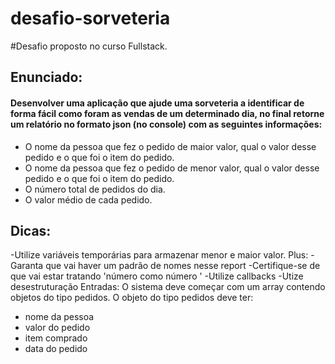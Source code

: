 # desafio-sorveteria

#Desafio proposto no curso Fullstack. 

## Enunciado:

#### Desenvolver uma aplicação  que ajude uma sorveteria a identificar de forma fácil como foram as vendas de um determinado dia, no final retorne um relatório no formato json (no console) com as seguintes informações:

* O nome da pessoa que fez o pedido de maior valor, qual o valor desse pedido e o que foi o item do pedido.
* O nome da pessoa que fez o pedido de menor valor, qual o valor desse pedido e o que foi o item do pedido.
* O número total de pedidos do dia.
* O valor médio de cada pedido.

## Dicas:

-Utilize variáveis  temporárias para armazenar menor e maior valor.
Plus:
-Garanta que vai haver um padrão de nomes nesse report
-Certifique-se de que vai estar tratando 'número como número '
-Utilize callbacks
-Utize desestruturação
Entradas:
O sistema deve começar com um array contendo objetos do tipo pedidos.
O objeto do tipo pedidos deve ter:
* nome da pessoa
* valor do pedido
* item comprado
* data do pedido
